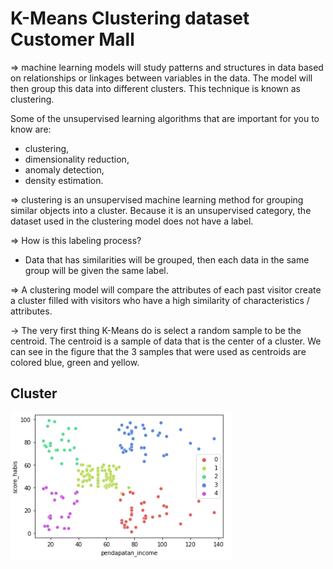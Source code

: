 # K-Means Clustering dataset Customer Mall 

=> machine learning models will study patterns and structures in data based on relationships or linkages between variables in the data.
   The model will then group this data into different clusters. This technique is known as clustering.

   Some of the unsupervised learning algorithms that are important for you to know are:

   - clustering,
   - dimensionality reduction,
   - anomaly detection,
   - density estimation.

=> clustering is an unsupervised machine learning method for grouping similar objects into a cluster.
  Because it is an unsupervised category, the dataset used in the clustering model does not have a label.

=> How is this labeling process?
  - Data that has similarities will be grouped, then each data in the same group will be given the same label.

=> A clustering model will compare the attributes of each past visitor
  create a cluster filled with visitors who have a high similarity of characteristics / attributes.

-> The very first thing K-Means do is select a random sample to be the centroid. The centroid is a sample of data that is the center of a cluster.
  We can see in the figure that the 3 samples that were used as centroids are colored blue, green and yellow.


## Cluster

![alt text](https://github.com/fathoniwasesojati1337/clustering_customer/blob/main/image/Capture.PNG)
